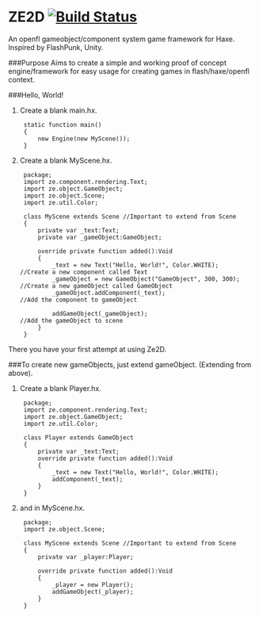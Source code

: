 ZE2D [![Build Status](https://travis-ci.org/zine92/ZE2D.png?branch=master)](https://travis-ci.org/zine92/ZE2D)
====

An openfl gameobject/component system game framework for Haxe. Inspired by FlashPunk, Unity.

###Purpose
Aims to create a simple and working proof of concept engine/framework for easy usage for creating games in flash/haxe/openfl context.


###Hello, World!
1. Create a blank main.hx.
    
        static function main() 
        {
            new Engine(new MyScene());
        }
        
2. Create a blank MyScene.hx.
        
        package;
        import ze.component.rendering.Text;
        import ze.object.GameObject;
        import ze.object.Scene;
        import ze.util.Color;
        
        class MyScene extends Scene //Important to extend from Scene
        {
            private var _text:Text;
            private var _gameObject:GameObject;

            override private function added():Void
            {
                _text = new Text("Hello, World!", Color.WHITE);             //Create a new component called Text
                _gameObject = new GameObject("GameObject", 300, 300);       //Create a new gameObject called GameObject
                _gameObject.addComponent(_text);                            //Add the component to gameObject
                
                addGameObject(_gameObject);                                 //Add the gameObject to scene
            }
        }
        
There you have your first attempt at using Ze2D.


###To create new gameObjects, just extend gameObject. (Extending from above).
1. Create a blank Player.hx.


        package;
        import ze.component.rendering.Text;
        import ze.object.GameObject;
        import ze.util.Color;
        
        class Player extends GameObject
        {
            private var _text:Text;
            override private function added():Void
            {
                _text = new Text("Hello, World!", Color.WHITE);
                addComponent(_text);
            }
        }
        
2. and in MyScene.hx.

        package;
        import ze.object.Scene;
        
        class MyScene extends Scene //Important to extend from Scene
        {
            private var _player:Player;
            
            override private function added():Void
            {
                _player = new Player();
                addGameObject(_player);
            }
        }
    
